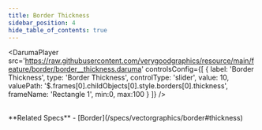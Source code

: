 ```yaml
---
title: Border Thickness
sidebar_position: 4
hide_table_of_contents: true
---
```


<DarumaPlayer
  src='https://raw.githubusercontent.com/verygoodgraphics/resource/main/feature/border/border__thickness.daruma'
  controlsConfig={[
    {
      label:  'Border Thickness',
      type: 'Border Thickness',
      controlType: 'slider',
      value: 10,
      valuePath: '$.frames[0].childObjects[0].style.borders[0].thickness',
      frameName: 'Rectangle 1',
      min:0,
      max:100
    }
  ]}
/>

<br />
**Related Specs**
- [Border](/specs/vectorgraphics/border#thickness)

